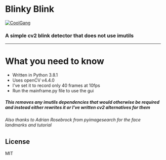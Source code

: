 # Blinky Blink

[![CoolGang](http://www.clker.com/cliparts/2/9/8/1/12918715041901215158Code%20Geass%20Symbol.svg.med.png)](https://github.com/concernedbow11/blinkyblink)

### A simple cv2 blink detector that does not use imutils

------
# What you need to know

* Written in Python 3.8.1
* Uses openCV v4.4.0
* I've set it to record only 40 frames at 10fps
* Run the mainframe.py file to use the gui

##### This removes any imutils dependencies that would otherwise be required and instead either rewrites it or I've written cv2 alternatives for them

######  Also thanks to Adrian Rosebrock from pyimagesearch for the face landmarks and tutorial

License
----

MIT


